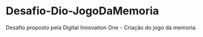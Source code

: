 # Desafio-Dio-JogoDaMemoria
Desafio proposto pela Digital Innovation One - Criação do jogo da memoria.
